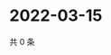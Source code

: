 # 2022-03-15

共 0 条

<!-- BEGIN WEIBO -->
<!-- 最后更新时间 Tue Mar 15 2022 20:26:53 GMT+0800 (China Standard Time) -->

<!-- END WEIBO -->
